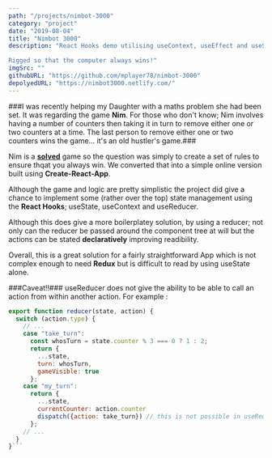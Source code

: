 ```yaml
---
path: "/projects/nimbot-3000"
category: "project"
date: "2019-08-04"
title: "Nimbot 3000"
description: "React Hooks demo utilising useContext, useEffect and useState to manage state between screens. 

Rigged so that the computer always wins!"
imgSrc: ""
githubURL: "https://github.com/mplayer78/nimbot-3000"
depolyedURL: "https://nimbot3000.netlify.com/"
---
```


###I was recently helping my Daughter with a maths problem she had been set. It was regarding the game **Nim**. For those who don't know; Nim involves having a number of counters then taking it in turn to remove either one or two counters at a time. The last person to remove either one or two counters wins the game... it's an old hustler's game.###

Nim is a [**solved**](https://en.wikipedia.org/wiki/Solved_game) game so the question was simply to create a set of rules to ensure thqat you always win. We converted that into a simple online version built using **Create-React-App**.

Although the game and logic are pretty simplistic the project did give a chance to implement some (rather over the top) state management using the **React Hooks**; useState, useContext and useReducer.

Although this does give a more boilerplatey solution, by using a reducer; not only can the reducer be passed around the component tree at will but the actions can be stated **declaratively** improving readibility.

Overall, this is a great solution for a fairly straightforward App which is not complex enough to need **Redux** but is difficult to read by using useState alone.

###Caveat!!### useReducer does not give the ability to be able to call an action from within another action. For example :

````javascript
export function reducer(state, action) {
  switch (action.type) {
    // ...
    case "take_turn":
      const whosTurn = state.counter % 3 === 0 ? 1 : 2;
      return {
        ...state,
        turn: whosTurn,
        gameVisible: true
      };
    case "my_turn":
      return {
        ...state,
        currentCounter: action.counter
        dispatch({action: take_turn}) // this is not possible in useReducer
      };
    // ...
  }
}```
````

